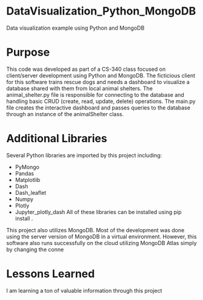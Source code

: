 # DataVisualization_Python_MongoDB
Data visualization example using Python and MongoDB

# Purpose
This code was developed as part of a CS-340 class focused on client/server development using Python and MongoDB.  The ficticious client for this software trains rescue dogs and needs a dashboard to visualize a database shared with them from local animal shelters.  The animal_shelter.py file is responsible for connecting to the database and handling basic CRUD (create, read, update, delete) operations.  The main.py file creates the interactive dashboard and passes queries to the database through an instance of the animalShelter class.

# Additional Libraries
Several Python libraries are imported by this project including:
  - PyMongo
  - Pandas
  - Matplotlib
  - Dash
  - Dash_leaflet
  - Numpy
  - Plotly
  - Jupyter_plotly_dash
All of these libraries can be installed using pip install <library>.

This project also utilizes MongoDB.  Most of the development was done using the server version of MongoDB in a virtual environment.  However, this software also runs successfully on the cloud utilizing MongoDB Atlas simply by changing the conne

# Lessons Learned
I am learning a ton of valuable information through this project
